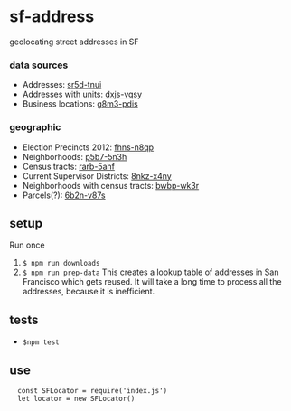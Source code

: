 # sf-address  
geolocating street addresses in SF

### data sources
- Addresses: [sr5d-tnui](https://data.sfgov.org/Geographic-Locations-and-Boundaries/Addresses-Enterprise-Addressing-System/sr5d-tnui)
- Addresses with units: [dxjs-vqsy](https://data.sfgov.org/Geographic-Locations-and-Boundaries/Addresses-with-Units-Enterprise-Addressing-System-/dxjs-vqsy)
- Business locations: [g8m3-pdis](https://data.sfgov.org/Economy-and-Community/Registered-Business-Locations-San-Francisco/g8m3-pdis)

### geographic
- Election Precincts 2012: [fhns-n8qp](https://data.sfgov.org/City-Management-and-Ethics/Election-Precincts-Current-Defined-2012/fhns-n8qp)
- Neighborhoods: [p5b7-5n3h](https://data.sfgov.org/Geographic-Locations-and-Boundaries/Analysis-Neighborhoods/p5b7-5n3h)
- Census tracts: [rarb-5ahf](https://data.sfgov.org/Geographic-Locations-and-Boundaries/Census-2010-Tracts-for-San-Francisco/rarb-5ahf)
- Current Supervisor Districts: [8nkz-x4ny](https://data.sfgov.org/Geographic-Locations-and-Boundaries/Current-Supervisor-Districts/8nkz-x4ny)
- Neighborhoods with census tracts: [bwbp-wk3r](https://data.sfgov.org/Geographic-Locations-and-Boundaries/Analysis-Neighborhoods-2010-census-tracts-assigned/bwbp-wk3r)
- Parcels(?): [6b2n-v87s](https://data.sfgov.org/City-Infrastructure/Parcels-With-Planning-Department-Zoning/6b2n-v87s)

## setup
Run once
1. `$ npm run downloads`
1. `$ npm run prep-data`
This creates a lookup table of addresses in San Francisco which gets reused.  It will take a long time to process all the addresses, because it is inefficient.

## tests
- `$npm test`

## use
```
  const SFLocator = require('index.js')
  let locator = new SFLocator()

```
